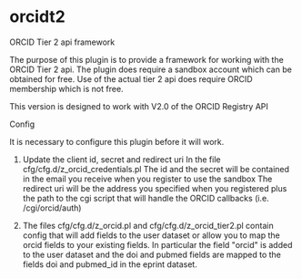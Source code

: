 orcidt2
=======

ORCID Tier 2 api framework

The purpose of this plugin is to provide a framework for working with the ORCID Tier 2 api.
The plugin does require a sandbox account which can be obtained for free. Use of the actual tier 2 api does require ORCID membership which is not free.

This version is designed to work with V2.0 of the ORCID Registry API

Config

It is necessary to configure this plugin before it will work.
1. Update the client id, secret and redirect uri In the file <repoid>cfg/cfg.d/z_orcid_credentials.pl
The id and the secret will be contained in the email you receive when you register to use the sandbox
The redirect uri will be the address you specified when you registered plus the path to the cgi script that will handle the ORCID callbacks (i.e. /cgi/orcid/auth)

2. The files <repoid>cfg/cfg.d/z_orcid.pl and <repoid>cfg/cfg.d/z_orcid_tier2.pl contain config that will add fields to the user dataset or allow you to map the orcid fields to your existing fields. In particular the field "orcid" is added to the user dataset and the doi and pubmed fields are mapped to the fields doi and pubmed_id in the eprint dataset.



